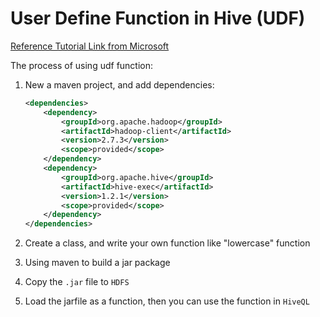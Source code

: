 # User Define Function in Hive (UDF)

[Reference Tutorial Link from Microsoft](https://docs.microsoft.com/en-us/azure/hdinsight/hadoop/apache-hadoop-hive-java-udf )

The process of using udf function:
1. New a maven project, and add dependencies:
    ```xml
    <dependencies>
        <dependency>
            <groupId>org.apache.hadoop</groupId>
            <artifactId>hadoop-client</artifactId>
            <version>2.7.3</version>
            <scope>provided</scope>
        </dependency>
        <dependency>
            <groupId>org.apache.hive</groupId>
            <artifactId>hive-exec</artifactId>
            <version>1.2.1</version>
            <scope>provided</scope>
        </dependency>
    </dependencies>
    ```

2. Create a class, and write your own function like "lowercase" function

3. Using maven to build a jar package

4. Copy the `.jar` file to `HDFS`

5. Load the jarfile as a function, then you can use the function in `HiveQL`